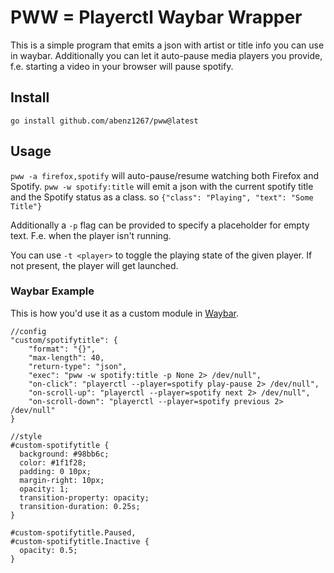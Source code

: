 # PWW = Playerctl Waybar Wrapper

This is a simple program that emits a json with artist or title info you can use in waybar. Additionally you can let it auto-pause media players you provide, f.e. starting a video in your browser will pause spotify.

## Install

`go install github.com/abenz1267/pww@latest`

## Usage

`pww -a firefox,spotify` will auto-pause/resume watching both Firefox and Spotify.
`pww -w spotify:title` will emit a json with the current spotify title and the Spotify status as a class. so `{"class": "Playing", "text": "Some Title"}`

Additionally a `-p` flag can be provided to specify a placeholder for empty text. F.e. when the player isn't running.

You can use `-t <player>` to toggle the playing state of the given player. If not present, the player will get launched.

### Waybar Example

This is how you'd use it as a custom module in [Waybar](https://github.com/Alexays/Waybar).

```
//config
"custom/spotifytitle": {
    "format": "{}",
    "max-length": 40,
    "return-type": "json",
    "exec": "pww -w spotify:title -p None 2> /dev/null",
    "on-click": "playerctl --player=spotify play-pause 2> /dev/null",
    "on-scroll-up": "playerctl --player=spotify next 2> /dev/null",
    "on-scroll-down": "playerctl --player=spotify previous 2> /dev/null"
}

//style
#custom-spotifytitle {
  background: #98bb6c;
  color: #1f1f28;
  padding: 0 10px;
  margin-right: 10px;
  opacity: 1;
  transition-property: opacity;
  transition-duration: 0.25s;
}

#custom-spotifytitle.Paused,
#custom-spotifytitle.Inactive {
  opacity: 0.5;
}
```
